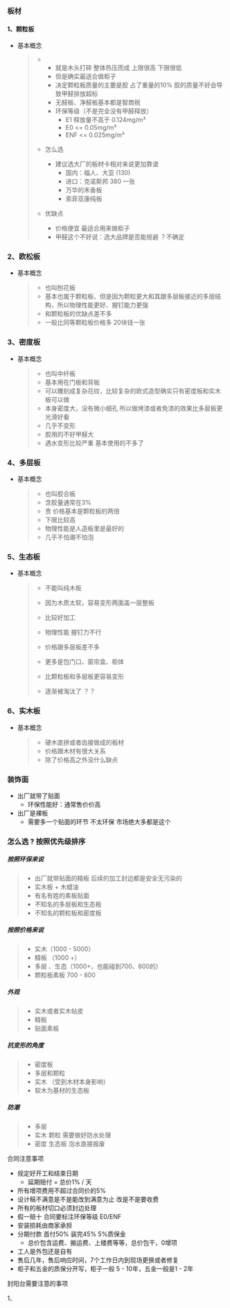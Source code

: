 ### 板材

#### 1、颗粒板

- 基本概念

  > - - 就是木头打碎 整体热压而成 上限很高 下限很低
  >   - 但是确实最适合做柜子
  >   - 决定颗粒板质量的主要是胶 占了重量的10% 胶的质量不好会导致甲醛排放超标
  >   - 无醛板、净醛板基本都是智商税
  >   - 环保等级（不是完全没有甲醛释放）
  >     - E1 释放量不高于 0.124mg/m³
  >     - E0 <= 0.05mg/m³
  >     - ENF <= 0.025mg/m³
  >
  > - 怎么选
  >   - 建议选大厂的板材卡相对来说更加靠谱
  >     - 国内：福人、大亚 (130)
  >     - 进口：克诺斯邦 380 一张
  >     - 万华的禾香板
  >     - 索菲亚康纯板
  >
  > - 优缺点
  >   - 价格便宜 最适合用来做柜子
  >   - 甲醛这个不好说：选大品牌是否能规避 ？不确定
  >
  > 

### 2、欧松板

- 基本概念	

  > - 也叫刨花板
  > - 基本也属于颗粒板、但是因为颗粒更大和其跟多层板接近的多层结构，所以物理性能更好、握钉能力更强
  > - 和颗粒板的优缺点差不多
  > - 一般比同等颗粒板价格多 20块钱一张



### 3、密度板

 - 基本概念

   > - 也叫中纤板
   > - 基本用在门板和背板
   > - 可以雕刻成复杂花纹，比较复杂的欧式造型确实只有密度板和实木板可以做
   > - 本身密度大，没有微小细孔 所以做烤漆或者免漆的效果比多层板更光滑好看
   > - 几乎不变形
   > - 胶用的不好甲醛大
   > - 遇水变形比较严重 基本使用的不多了



### 4、多层板

- 基本概念

  > - 也叫胶合板
  > - 含胶量通常在3%
  > - 贵 价格基本是颗粒板的两倍
  > - 下限比较高
  > - 物理性能是人造板里是最好的
  > - 几乎不怕潮不怕泡

### 5、生态板

  - 基本概念

    > - 不能叫纯木板
    >
    > - 因为木质太软，容易变形两面盖一层整板
    > - 比较好加工
    > - 物理性能 握钉力不行
    > - 价格跟多层板差不多
    > - 更多是包门口、窗帘盒、柜体
    > - 比颗粒板和多层板更容易变形
    > - 逐渐被淘汰了 ？？
    >
    > 

### 6、实木板

- 基本概念

  > - 硬木直拼或者齿接做成的板材
  > - 价格跟木材有很大关系
  > - 除了价格高之外没什么缺点



### 装饰面

- 出厂就带了贴面
  - 环保性能好：通常售价价高
- 出厂是裸板
  - 需要多一个贴面的环节 不太环保 市场绝大多都是这个



### 怎么选 ? 按照优先级排序



##### 按照环保来说

> - 出厂就带贴面的精板 后续的加工封边都是安全无污染的
> - 实木板 + 木蜡油
> - 有名有姓的素板贴面
> - 不知名的多层板和生态板
> - 不知名的颗粒板和密度板

##### 按照价格来说

>- 实木（1000 - 5000） 
>- 精板 （1000 +） 
>- 多层 、生态（1000+，也能碰到700、800的）
>- 颗粒板素板 700 - 800
>
>

##### 外观

> - 实木或者实木帖皮
> - 精板
> - 贴面素板

##### 抗变形的角度

> - 密度板
> - 多层和颗粒
> - 实木 （受到木材本身影响）
> - 软木为基材的生态板

##### 防潮

> - 多层
> - 实木 颗粒 需要做好防水处理
> - 密度 生态板 泡水直接报废



 合同注意事项

- 规定好开工和结束日期
  - 延期赔付 = 总价1% / 天
- 所有增项费用不超过合同价的5%
- 设计稿不满意是不是能改到满意为止 改是不是要收费
- 所有的板材切口必须封边处理
- 假一赔十 合同要标注环保等级 E0/ENF
- 安装损耗由商家承担
- 分期付款 首付50% 装完45% 5%质保金
  - 总价包含运费、搬运费、上楼费等等，总价包干，0增项
- 工人是外包还是自有
- 售后几年，售后响应时间，7个工作日内到现场更换或者修复
- 柜子和五金的质保分开写，柜子一般 5 - 10年，五金一般是1 - 2年





封阳台需要注意的事项

1、
